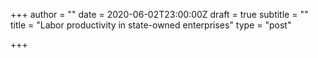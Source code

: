 +++
author = ""
date = 2020-06-02T23:00:00Z
draft = true
subtitle = ""
title = "Labor productivity in state-owned enterprises"
type = "post"

+++
